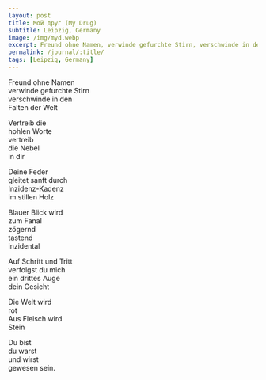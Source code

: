 ```yaml
---
layout: post
title: Мой друг (My Drug)
subtitle: Leipzig, Germany
image: /img/myd.webp
excerpt: Freund ohne Namen, verwinde gefurchte Stirn, verschwinde in den Falten der Welt ...
permalink: /journal/:title/
tags: [Leipzig, Germany]
---
```

Freund ohne Namen  
verwinde gefurchte Stirn  
verschwinde in den  
Falten der Welt  

Vertreib die  
hohlen Worte  
vertreib  
die Nebel  
in dir  

Deine Feder  
gleitet sanft durch  
Inzidenz-Kadenz  
im stillen Holz  

Blauer Blick wird  
zum Fanal  
zögernd  
tastend  
inzidental  

Auf Schritt und Tritt  
verfolgst du mich  
ein drittes Auge  
dein Gesicht  

Die Welt wird  
rot  
Aus Fleisch wird  
Stein  

Du bist  
du warst  
und wirst  
gewesen sein.  